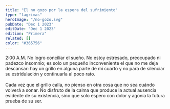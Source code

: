 ```yaml
---
title: "El no gozo por la espera del sufrimiento"
type: "lagrimas"
heroImage: "/no-gozo.svg"
pubDate: "Dec 1 2023"
editDate: "Dec 1 2023"
edition: "Primera"
related: []
color: "#365756"
---
```


2:00 A.M. No logro conciliar el sueño. No estoy estresado, preocupado ni padezco insomnio; es solo un pequeño inconveniente el que no me deja descansar: hay un grillo en alguna parte de mi cuarto y no para de silenciar su estridulación y continuarla al poco rato.
<br><br>
Cada vez que el grillo calla, no pienso en otra cosa que no sea cuándo volverá a sonar. No disfruto de la calma que produce la actual ausencia evidente de su existencia, sino que solo espero con dolor y agonía la futura prueba de su ser.
